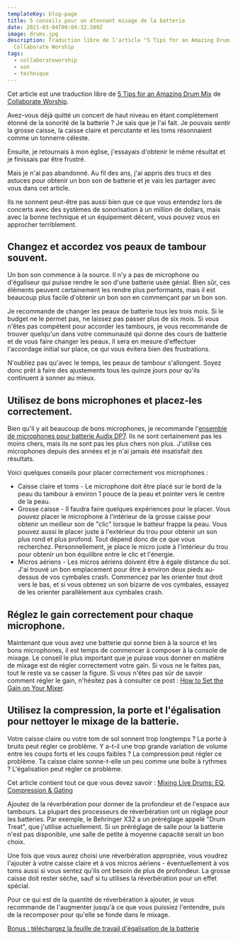 ```yaml
---
templateKey: blog-page
title: 5 conseils pour un étonnant mixage de la batterie
date: 2021-03-04T00:04:32.509Z
image: drums.jpg
description: Traduction libre de l'article "5 Tips for an Amazing Drum Mix" de
  Collaborate Worship
tags:
  - collaborateworship
  - son
  - technique
---
```

Cet article est une traduction libre de [5 Tips for an Amazing Drum Mix](https://collaborateworship.com/drum-mix/) de [Collaborate Worship](https://collaborateworship.com/).

Avez-vous déjà quitté un concert de haut niveau en étant complètement étonné de la sonorité de la batterie ?
Je sais que je l'ai fait.
Je pouvais sentir la grosse caisse, la caisse claire et percutante et les toms résonnaient comme un tonnerre céleste.

Ensuite, je retournais à mon église, j'essayais d'obtenir le même résultat et je finissais par être frustré.

Mais je n'ai pas abandonné.
Au fil des ans, j'ai appris des trucs et des astuces pour obtenir un bon son de batterie et je vais les partager avec vous dans cet article.

Ils ne sonnent peut-être pas aussi bien que ce que vous entendez lors de concerts avec des systèmes de sonorisation à un million de dollars, mais avec la bonne technique et un équipement décent, vous pouvez vous en approcher terriblement.

## Changez et accordez vos peaux de tambour souvent.

Un bon son commence à la source.
Il n'y a pas de microphone ou d'égaliseur qui puisse rendre le son d'une batterie usée génial.
Bien sûr, ces éléments peuvent certainement les rendre plus performants, mais il est beaucoup plus facile d'obtenir un bon son en commençant par un bon son.

Je recommande de changer les peaux de batterie tous les trois mois.
Si le budget ne le permet pas, ne laissez pas passer plus de six mois.
Si vous n'êtes pas compétent pour accorder les tambours, je vous recommande de trouver quelqu'un dans votre communauté qui donne des cours de batterie et de vous faire changer les peaux.
Il sera en mesure d'effectuer l'accordage initial sur place, ce qui vous évitera bien des frustrations.

N'oubliez pas qu'avec le temps, les peaux de tambour s'allongent.
Soyez donc prêt à faire des ajustements tous les quinze jours pour qu'ils continuent à sonner au mieux.

## Utilisez de bons microphones et placez-les correctement.

Bien qu'il y ait beaucoup de bons microphones, je recommande l'[ensemble de microphones pour batterie Audix DP7](https://www.sweetwater.com/store/detail/DP7--audix-dp7).
Ils ne sont certainement pas les moins chers, mais ils ne sont pas les plus chers non plus.
J'utilise ces microphones depuis des années et je n'ai jamais été insatisfait des résultats.

Voici quelques conseils pour placer correctement vos microphones :

* Caisse claire et toms - Le microphone doit être placé sur le bord de la peau du tambour à environ 1 pouce de la peau et pointer vers le centre de la peau.
* Grosse caisse - Il faudra faire quelques expériences pour le placer.
Vous pouvez placer le microphone à l'intérieur de la grosse caisse pour obtenir un meilleur son de "clic" lorsque le batteur frappe la peau.
Vous pouvez aussi le placer juste à l'extérieur du trou pour obtenir un son plus rond et plus profond.
Tout dépend donc de ce que vous recherchez.
Personnellement, je place le micro juste à l'intérieur du trou pour obtenir un bon équilibre entre le clic et l'énergie.
* Micros aériens - Les micros aériens doivent être à égale distance du sol.
J'ai trouvé un bon emplacement pour être à environ deux pieds au-dessus de vos cymbales crash.
Commencez par les orienter tout droit vers le bas, et si vous obtenez un son bizarre de vos cymbales, essayez de les orienter parallèlement aux cymbales crash.

## Réglez le gain correctement pour chaque microphone.

Maintenant que vous avez une batterie qui sonne bien à la source et les bons microphones, il est temps de commencer à composer à la console de mixage.
Le conseil le plus important que je puisse vous donner en matière de mixage est de régler correctement votre gain.
Si vous ne le faites pas, tout le reste va se casser la figure.
Si vous n'êtes pas sûr de savoir comment régler le gain, n'hésitez pas à consulter ce post : [How to Set the Gain on Your Mixer](https://collaborateworship.com/how-to-set-gain/).

## Utilisez la compression, la porte et l'égalisation pour nettoyer le mixage de la batterie.

Votre caisse claire ou votre tom de sol sonnent trop longtemps ?
La porte à bruits peut régler ce problème.
Y a-t-il une trop grande variation de volume entre les coups forts et les coups faibles ?
La compression peut régler ce problème.
Ta caisse claire sonne-t-elle un peu comme une boîte à rythmes ?
L'égalisation peut régler ce problème.

Cet article contient tout ce que vous devez savoir : [Mixing Live Drums: EQ, Compression & Gating](https://collaborateworship.com/?p=5411&preview=true)

Ajoutez de la réverbération pour donner de la profondeur et de l'espace aux tambours.
La plupart des processeurs de réverbération ont un réglage pour les batteries.
Par exemple, le Behringer X32 a un préréglage appelé "Drum Treat", que j'utilise actuellement.
Si un préréglage de salle pour la batterie n'est pas disponible, une salle de petite à moyenne capacité serait un bon choix.

Une fois que vous aurez choisi une réverbération appropriée, vous voudrez l'ajouter à votre caisse claire et à vos micros aériens - éventuellement à vos toms aussi si vous sentez qu'ils ont besoin de plus de profondeur.
La grosse caisse doit rester sèche, sauf si tu utilises la réverbération pour un effet spécial.

Pour ce qui est de la quantité de réverbération à ajouter, je vous recommande de l'augmenter jusqu'à ce que vous puissiez l'entendre, puis de la recomposer pour qu'elle se fonde dans le mixage.

[Bonus : téléchargez la feuille de travail d'égalisation de la batterie](https://collaborateworship.com/drum-mix/#ck_modal)